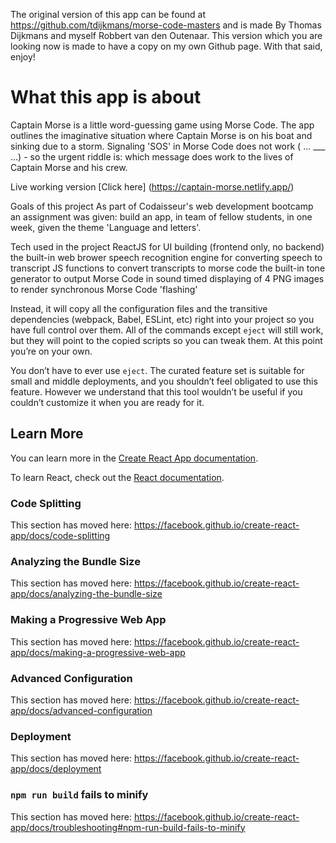 The original version of this app can be found at https://github.com/tdijkmans/morse-code-masters and is made By Thomas Dijkmans and myself Robbert van den Outenaar. This version which you are looking now is made to have a copy on my own Github page. With that said, enjoy!
# What this app is about
Captain Morse is a little word-guessing game using Morse Code. The app outlines the imaginative situation where Captain Morse is on his boat and sinking due to a storm. Signaling 'SOS' in Morse Code does not work ( ... ___ ...) - so the urgent riddle is: which message does work to the lives of Captain Morse and his crew.

Live working version
[Click here] (https://captain-morse.netlify.app/)

Goals of this project
As part of Codaisseur's web development bootcamp an assignment was given: build an app, in team of fellow students, in one week, given the theme 'Language and letters'.

Tech used in the project
ReactJS for UI building (frontend only, no backend)
the built-in web brower speech recognition engine for converting speech to transcript
JS functions to convert transcripts to morse code
the built-in tone generator to output Morse Code in sound
timed displaying of 4 PNG images to render synchronous Morse Code 'flashing'

Instead, it will copy all the configuration files and the transitive dependencies (webpack, Babel, ESLint, etc) right into your project so you have full control over them. All of the commands except `eject` will still work, but they will point to the copied scripts so you can tweak them. At this point you’re on your own.

You don’t have to ever use `eject`. The curated feature set is suitable for small and middle deployments, and you shouldn’t feel obligated to use this feature. However we understand that this tool wouldn’t be useful if you couldn’t customize it when you are ready for it.

## Learn More

You can learn more in the [Create React App documentation](https://facebook.github.io/create-react-app/docs/getting-started).

To learn React, check out the [React documentation](https://reactjs.org/).

### Code Splitting

This section has moved here: https://facebook.github.io/create-react-app/docs/code-splitting

### Analyzing the Bundle Size

This section has moved here: https://facebook.github.io/create-react-app/docs/analyzing-the-bundle-size

### Making a Progressive Web App

This section has moved here: https://facebook.github.io/create-react-app/docs/making-a-progressive-web-app

### Advanced Configuration

This section has moved here: https://facebook.github.io/create-react-app/docs/advanced-configuration

### Deployment

This section has moved here: https://facebook.github.io/create-react-app/docs/deployment

### `npm run build` fails to minify

This section has moved here: https://facebook.github.io/create-react-app/docs/troubleshooting#npm-run-build-fails-to-minify


